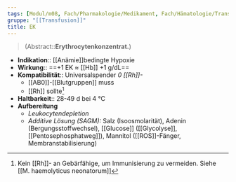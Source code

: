 ```yaml
---
tags: [Modul/m08, Fach/Pharmakologie/Medikament, Fach/Hämatologie/Transfusion/Blutprodukt]
gruppe: "[[Transfusion]]"
title: EK
---
```

> (Abstract::**Erythrocytenkonzentrat.**)
- **Indikation**:: [[Anämie]]bedingte Hypoxie
- **Wirkung**:: ==+1 EK ≈ [[Hb]] +1 g/dL==
- **Kompatibilität**:: Universalspender *0 [[Rh]]-*
	- [[AB0]]-[[Blutgruppen]] muss
	- [[Rh]] sollte[^1]
- **Haltbarkeit**:: 28-49 d bei 4 °C
- **Aufbereitung**
	- *Leukocytendepletion*
	- *Additive Lösung (SAGM):* Salz (Isoosmolarität), Adenin (Bergungsstoffwechsel), [[Glucose]] ([[Glycolyse]], [[Pentosephosphatweg]]), Mannitol ([[ROS]]-Fänger, Membranstabilisierung)

[^1]: Kein [[Rh]]- an Gebärfähige, um Immunisierung zu vermeiden. Siehe [[M. haemolyticus neonatorum]]